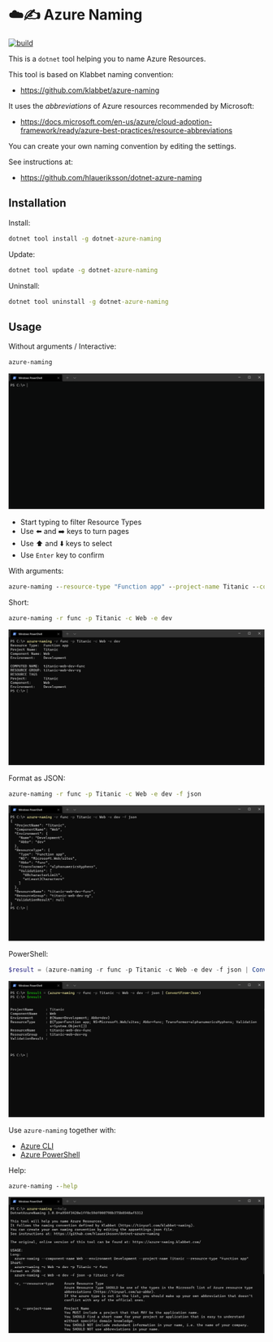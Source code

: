 # ☁️✍️ Azure Naming

[![build](https://github.com/hlaueriksson/dotnet-azure-naming/actions/workflows/build.yml/badge.svg)](https://github.com/hlaueriksson/dotnet-azure-naming/actions/workflows/build.yml)

This is a `dotnet` tool helping you to name Azure Resources.

This tool is based on Klabbet naming convention:

- https://github.com/klabbet/azure-naming

It uses the *abbreviations* of Azure resources recommended by Microsoft:

- https://docs.microsoft.com/en-us/azure/cloud-adoption-framework/ready/azure-best-practices/resource-abbreviations

You can create your own naming convention by editing the settings.

See instructions at:

- https://github.com/hlaueriksson/dotnet-azure-naming

## Installation

Install:

```cmd
dotnet tool install -g dotnet-azure-naming
```

Update:

```cmd
dotnet tool update -g dotnet-azure-naming
```

Uninstall:

```cmd
dotnet tool uninstall -g dotnet-azure-naming
```

## Usage

Without arguments / Interactive:

```cmd
azure-naming
```

![Interactive / Without arguments](https://raw.githubusercontent.com/hlaueriksson/dotnet-azure-naming/main/azure-naming.gif)

- Start typing to filter Resource Types
- Use ⬅️ and ➡️ keys to turn pages
- Use ⬆️ and ⬇️ keys to select
- Use `Enter` key to confirm

With arguments:

```cmd
azure-naming --resource-type "Function app" --project-name Titanic --component-name Web --environment Development
```

Short:

```cmd
azure-naming -r func -p Titanic -c Web -e dev
```

![With arguments](https://raw.githubusercontent.com/hlaueriksson/dotnet-azure-naming/main/azure-naming-args-short.png)

Format as JSON:

```cmd
azure-naming -r func -p Titanic -c Web -e dev -f json
```

![Format as JSON](https://raw.githubusercontent.com/hlaueriksson/dotnet-azure-naming/main/azure-naming-args-json.png)

PowerShell:

```ps1
$result = (azure-naming -r func -p Titanic -c Web -e dev -f json | ConvertFrom-Json)
```

![PowerShell](https://raw.githubusercontent.com/hlaueriksson/dotnet-azure-naming/main/azure-naming-powershell.png)

Use `azure-naming` together with:

- [Azure CLI](https://github.com/hlaueriksson/dotnet-azure-naming#azure-cli)
- [Azure PowerShell](https://github.com/hlaueriksson/dotnet-azure-naming#azure-powershell)

Help:

```cmd
azure-naming --help
```

![Help](https://raw.githubusercontent.com/hlaueriksson/dotnet-azure-naming/main/azure-naming-args-help.png)
